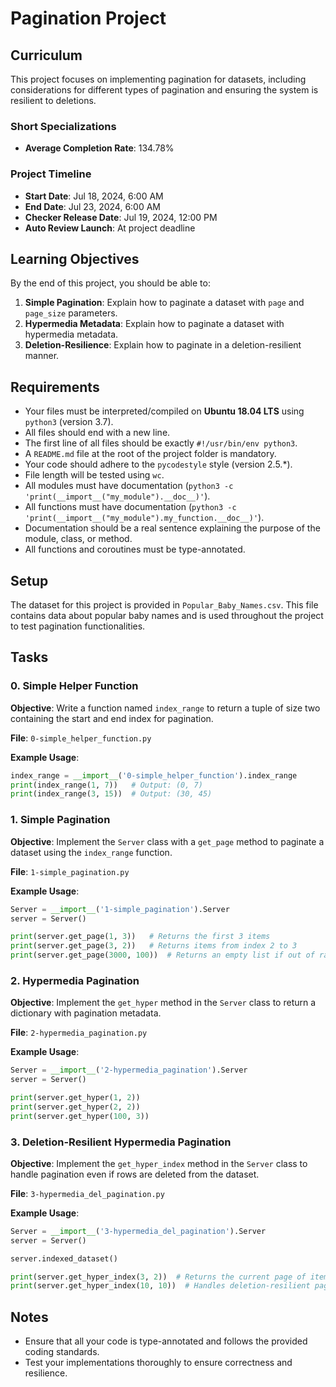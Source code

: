# Pagination Project

## Curriculum

This project focuses on implementing pagination for datasets, including considerations for different types of pagination and ensuring the system is resilient to deletions.

### Short Specializations

- **Average Completion Rate**: 134.78%

### Project Timeline

- **Start Date**: Jul 18, 2024, 6:00 AM
- **End Date**: Jul 23, 2024, 6:00 AM
- **Checker Release Date**: Jul 19, 2024, 12:00 PM
- **Auto Review Launch**: At project deadline

## Learning Objectives

By the end of this project, you should be able to:

1. **Simple Pagination**: Explain how to paginate a dataset with `page` and `page_size` parameters.
2. **Hypermedia Metadata**: Explain how to paginate a dataset with hypermedia metadata.
3. **Deletion-Resilience**: Explain how to paginate in a deletion-resilient manner.

## Requirements

- Your files must be interpreted/compiled on **Ubuntu 18.04 LTS** using `python3` (version 3.7).
- All files should end with a new line.
- The first line of all files should be exactly `#!/usr/bin/env python3`.
- A `README.md` file at the root of the project folder is mandatory.
- Your code should adhere to the `pycodestyle` style (version 2.5.*).
- File length will be tested using `wc`.
- All modules must have documentation (`python3 -c 'print(__import__("my_module").__doc__)'`).
- All functions must have documentation (`python3 -c 'print(__import__("my_module").my_function.__doc__)'`).
- Documentation should be a real sentence explaining the purpose of the module, class, or method.
- All functions and coroutines must be type-annotated.

## Setup

The dataset for this project is provided in `Popular_Baby_Names.csv`. This file contains data about popular baby names and is used throughout the project to test pagination functionalities.

## Tasks

### 0. Simple Helper Function

**Objective**: Write a function named `index_range` to return a tuple of size two containing the start and end index for pagination.

**File**: `0-simple_helper_function.py`

**Example Usage**:
```python
index_range = __import__('0-simple_helper_function').index_range
print(index_range(1, 7))   # Output: (0, 7)
print(index_range(3, 15))  # Output: (30, 45)
```

### 1. Simple Pagination

**Objective**: Implement the `Server` class with a `get_page` method to paginate a dataset using the `index_range` function.

**File**: `1-simple_pagination.py`

**Example Usage**:
```python
Server = __import__('1-simple_pagination').Server
server = Server()

print(server.get_page(1, 3))   # Returns the first 3 items
print(server.get_page(3, 2))   # Returns items from index 2 to 3
print(server.get_page(3000, 100))  # Returns an empty list if out of range
```

### 2. Hypermedia Pagination

**Objective**: Implement the `get_hyper` method in the `Server` class to return a dictionary with pagination metadata.

**File**: `2-hypermedia_pagination.py`

**Example Usage**:
```python
Server = __import__('2-hypermedia_pagination').Server
server = Server()

print(server.get_hyper(1, 2))
print(server.get_hyper(2, 2))
print(server.get_hyper(100, 3))
```

### 3. Deletion-Resilient Hypermedia Pagination

**Objective**: Implement the `get_hyper_index` method in the `Server` class to handle pagination even if rows are deleted from the dataset.

**File**: `3-hypermedia_del_pagination.py`

**Example Usage**:
```python
Server = __import__('3-hypermedia_del_pagination').Server
server = Server()

server.indexed_dataset()

print(server.get_hyper_index(3, 2))  # Returns the current page of items
print(server.get_hyper_index(10, 10))  # Handles deletion-resilient pagination
```

## Notes

- Ensure that all your code is type-annotated and follows the provided coding standards.
- Test your implementations thoroughly to ensure correctness and resilience.